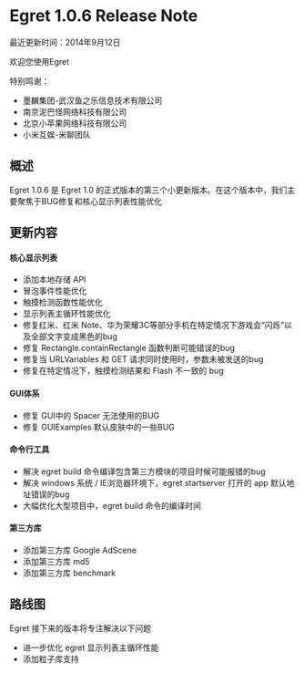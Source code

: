 Egret 1.0.6 Release Note
===============================

最近更新时间：2014年9月12日


欢迎您使用Egret

特别鸣谢：

* 墨麟集团-武汉鱼之乐信息技术有限公司
* 南京泥巴怪网络科技有限公司
* 北京小苹果网络科技有限公司
* 小米互娱-米聊团队

## 概述
Egret 1.0.6 是 Egret 1.0 的正式版本的第三个小更新版本。在这个版本中，我们主要聚焦于BUG修复和核心显示列表性能优化

## 更新内容

#### 核心显示列表
* 添加本地存储 API
* 冒泡事件性能优化
* 触摸检测函数性能优化
* 显示列表主循环性能优化
* 修复红米、红米 Note、华为荣耀3C等部分手机在特定情况下游戏会“闪烁”以及全部文字变成黑色的bug
* 修复 Rectangle.containRectangle 函数判断可能错误的bug
* 修复当 URLVariables 和 GET 请求同时使用时，参数未被发送的bug
* 修复在特定情况下，触摸检测结果和 Flash 不一致的 bug

#### GUI体系
* 修复 GUI中的 Spacer 无法使用的BUG
* 修复 GUIExamples 默认皮肤中的一些BUG

#### 命令行工具
* 解决 egret build 命令编译包含第三方模块的项目时候可能报错的bug
* 解决 windows 系统 / IE浏览器环境下，egret startserver 打开的 app 默认地址错误的bug
* 大幅优化大型项目中，egret build 命令的编译时间

#### 第三方库
* 添加第三方库 Google AdScene
* 添加第三方库 md5
* 添加第三方库 benchmark



## 路线图
Egret 接下来的版本将专注解决以下问题
* 进一步优化 egret 显示列表主循环性能
* 添加粒子库支持
